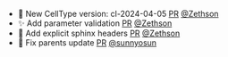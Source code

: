 - 🍱 New CellType version: cl-2024-04-05 [PR](https://github.com/laminlabs/bionty/pull/112) [@Zethson](https://github.com/Zethson)
- :sparkles: Add parameter validation [PR](https://github.com/laminlabs/bionty/pull/111) [@Zethson](https://github.com/Zethson)
- 📝 Add explicit sphinx headers [PR](https://github.com/laminlabs/bionty/pull/110) [@Zethson](https://github.com/Zethson)
- 🐛 Fix parents update [PR](https://github.com/laminlabs/bionty/pull/107) [@sunnyosun](https://github.com/sunnyosun)
